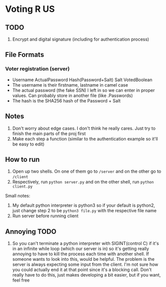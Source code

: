 # Voting R US

## TODO
1. Encrypt and digital signature (including for authentication process)

## File Formats
### Voter registration (server)
- Username ActualPassword Hash(Password+Salt) Salt VotedBoolean
- The username is their firstname, lastname in camel case
- The actual password (the fake SSN) I left in so we can enter in proper values. Can probably store in another file (like .Passwords)
- The hash is the SHA256 hash of the Password + Salt

## Notes
1. Don't worry about edge cases. I don't think he really cares. Just try to finish the main parts of the proj first
2. Make each step a function (similar to the authentication example so it'll be easy to edit)

## How to run
1. Open up two shells. On one of them go to `/server` and on the other go to `/client`
2. Respectively, run `python server.py` and on the other shell, run `python client.py`

Small notes:
1. My default python interpreter is python3 so if your default is python2, just change step 2 to be `python3 file.py` with the respective file name
2. Run server before running client

## Annoying TODO
1. So you can't terminate a python interpreter with SIGINT(control C) if it's in an infinite while loop (which our server is in) so it's getting really annoying to have to kill the process each time with another shell. If someone wants to look into this, would be helpful. The problem is the server is always expecting some input from the client. I'm not sure how you could actually end it at that point since it's a blocking call. Don't really have to do this, just makes developing a bit easier, but if you want, feel free
